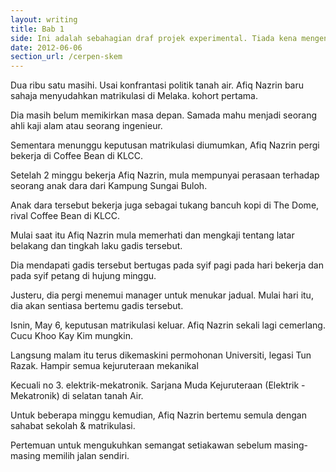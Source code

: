 ```yaml
---
layout: writing
title: Bab 1
side: Ini adalah sebahagian draf projek experimental. Tiada kena mengena dengan yang hidup mahupun yang telah pergi.
date: 2012-06-06
section_url: /cerpen-skem
---
```


Dua ribu satu masihi. Usai konfrantasi politik tanah air. Afiq Nazrin baru sahaja menyudahkan matrikulasi di Melaka. kohort pertama.

Dia masih belum memikirkan masa depan. Samada mahu menjadi seorang ahli kaji alam atau seorang ingenieur.

Sementara menunggu keputusan matrikulasi diumumkan, Afiq Nazrin pergi bekerja di Coffee Bean di KLCC.

Setelah 2 minggu bekerja Afiq Nazrin, mula mempunyai perasaan terhadap seorang anak dara dari Kampung Sungai Buloh.

Anak dara tersebut bekerja juga sebagai tukang bancuh kopi di The Dome, rival Coffee Bean di KLCC.

Mulai saat itu Afiq Nazrin mula memerhati dan mengkaji tentang latar belakang dan tingkah laku gadis tersebut.

Dia mendapati gadis tersebut bertugas pada syif pagi pada hari bekerja dan pada syif petang di hujung minggu.

Justeru, dia pergi menemui manager untuk menukar jadual. Mulai hari itu, dia akan sentiasa bertemu gadis tersebut.

Isnin, May 6, keputusan matrikulasi keluar. Afiq Nazrin sekali lagi cemerlang. Cucu Khoo Kay Kim mungkin.

Langsung malam itu terus dikemaskini permohonan Universiti, legasi Tun Razak. Hampir semua kejuruteraan mekanikal

Kecuali no 3. elektrik-mekatronik. Sarjana Muda Kejuruteraan (Elektrik - Mekatronik) di selatan tanah Air.

Untuk beberapa minggu kemudian, Afiq Nazrin bertemu semula dengan sahabat sekolah & matrikulasi.

Pertemuan untuk mengukuhkan semangat setiakawan sebelum masing-masing memilih jalan sendiri.
